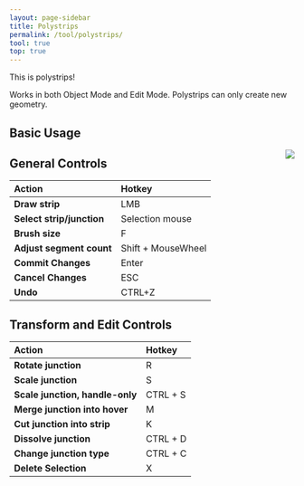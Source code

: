 ```yaml
---
layout: page-sidebar
title: Polystrips
permalink: /tool/polystrips/
tool: true
top: true
---
```


This is polystrips!


Works in both Object Mode and Edit Mode. Polystrips can only create new geometry.

## Basic Usage

<img align='right' src='{{ site.baseurl }}/assets/img/rf_polystrips_01.gif'>

## General Controls

| Action | Hotkey |
| :------ | :------ |
| **Draw strip** | LMB |
| **Select strip/junction** | Selection mouse |
| **Brush size** | F |
| **Adjust segment count** | Shift + MouseWheel |
| **Commit Changes** | Enter |
| **Cancel Changes** | ESC |
| **Undo** | CTRL+Z | 


## Transform and Edit Controls

| Action | Hotkey |
| :------ | :------ |
| **Rotate junction** | R |
| **Scale junction** | S |
| **Scale junction, handle-only** | CTRL + S |
| **Merge junction into hover** | M |
| **Cut junction into strip** | K | 
| **Dissolve junction** | CTRL + D |
| **Change junction type** | CTRL + C |
| **Delete Selection** | X |
